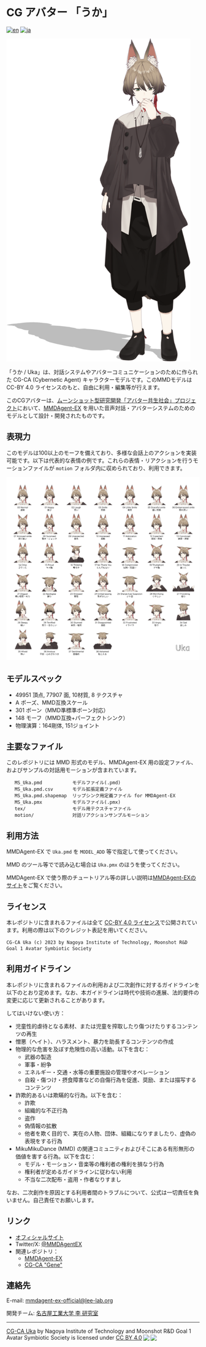 # CG アバター 「うか」

[![en](https://img.shields.io/badge/lang-en-red.svg)](README.md)
[![ja](https://img.shields.io/badge/lang-ja-blue.svg)](README.ja.md)

<img width="480" alt="snapshot" src="uka.png"/>

「うか / Uka」は、対話システムやアバターコミュニケーションのために作られた CG-CA (Cybernetic Agent) キャラクターモデルです。このMMDモデルはCC-BY 4.0 ライセンスのもと、自由に利用・編集等が行えます。

このCGアバターは、[ムーンショット型研究開発「アバター共生社会」プロジェクト](https://avatar-ss.org/)において、[MMDAgent-EX](https://mmdagent-ex.dev/) を用いた音声対話・アバターシステムのためのモデルとして設計・開発されたものです。

## 表現力

このモデルは100以上のモーフを備えており、多様な会話上のアクションを実装可能です。以下は代表的な表情の例です。これらの表情・リアクションを行うモーションファイルが `motion` フォルダ内に収められており、利用できます。

![example.png](example.png)

## モデルスペック

- 49951 頂点, 77907 面, 10材質, 8 テクスチャ
- A ポーズ、MMD互換スケール
- 301 ボーン（MMD準標準ボーン対応）
- 148 モーフ（MMD互換+パーフェクトシンク）
- 物理演算：164剛体, 151ジョイント


## 主要なファイル

このレポジトリには MMD 形式のモデル、MMDAgent-EX 用の設定ファイル、およびサンプルの対話用モーションが含まれています。

```text
   MS_Uka.pmd           モデルファイル(.pmd)
   MS_Uka.pmd.csv       モデル拡張定義ファイル
   MS_Uka.pmd.shapemap  リップシンク用定義ファイル for MMDAgent-EX
   MS_Uka.pmx           モデルファイル(.pmx)
   tex/                 モデル用テクスチャファイル
   motion/              対話リアクションサンプルモーション
```

## 利用方法

MMDAgent-EX で `Uka.pmd` を `MODEL_ADD` 等で指定して使ってください。

MMD のツール等でで読み込む場合は `Uka.pmx` のほうを使ってください。

MMDAgent-EX で使う際のチュートリアル等の詳しい説明は[MMDAgent-EXのサイト](https://mmdagent-ex.dev/)をご覧ください。

## ライセンス

本レポジトリに含まれるファイルは全て [CC-BY 4.0 ライセンス](https://creativecommons.org/licenses/by/4.0/deed.ja)で公開されています。利用の際は以下のクレジット表記を用いてください。

```text
CG-CA Uka (c) 2023 by Nagoya Institute of Technology, Moonshot R&D Goal 1 Avatar Symbiotic Society
```

## 利用ガイドライン

本レポジトリに含まれるファイルの利用および二次創作に対するガイドラインを以下のとおり定めます。なお、本ガイドラインは時代や技術の進展、法的要件の変更に応じて更新されることがあります。

してはいけない使い方：

- 児童性的虐待となる素材、または児童を搾取したり傷つけたりするコンテンツの再生
- 憎悪（ヘイト）、ハラスメント、暴⼒を助長するコンテンツの作成
- 物理的な危害を及ぼす危険性の⾼い活動。以下を含む：
  - 武器の製造
  - 軍事・紛争
  - エネルギー・交通・水等の重要施設の管理やオペレーション
  - 自殺・傷つけ・摂食障害などの自傷行為を促進、奨励、または描写するコンテンツ
- 詐欺的あるいは欺瞞的な⾏為。以下を含む：
  - 詐欺
  - 組織的な不正行為
  - 盗作
  - 偽情報の拡散
  - 他者を欺く目的で、実在の人物、団体、組織になりすましたり、虚偽の表現をする行為
- MikuMikuDance (MMD) の関連コミュニティおよびそこにある有形無形の価値を害する行為。以下を含む：
  - モデル・モーション・音楽等の権利者の権利を損なう行為
  - 権利者が定めるガイドラインに従わない利用
  - 不当な二次配布・盗用・作者なりすまし

なお、二次創作を原因とする利用者間のトラブルについて、公式は一切責任を負いません。自己責任でお願いします。

## リンク

- [オフィシャルサイト](https://mmdagent-ex.dev/)
- Twitter/X: [@MMDAgentEX](https://twitter.com/MMDAgentEX)
- 関連レポジトリ：
  - [MMDAgent-EX](https://github.com/mmdagent-ex/MMDAgent-EX)
  - [CG-CA "Gene"](https://github.com/mmdagent-ex/gene)

## 連絡先

E-mail: mmdagent-ex-official@lee-lab.org

開発チーム: [名古屋工業大学 李 研究室](https://www.slp.nitech.ac.jp/)

---
<p xmlns:cc="http://creativecommons.org/ns#" xmlns:dct="http://purl.org/dc/terms/"><a property="dct:title" rel="cc:attributionURL" href="https://github.com/mmdagent-ex/uka">CG-CA Uka</a> by <span property="cc:attributionName">Nagoya Institute of Technology and Moonshot R&D Goal 1 Avatar Symbiotic Society</span> is licensed under <a href="http://creativecommons.org/licenses/by/4.0/?ref=chooser-v1" target="_blank" rel="license noopener noreferrer" style="display:inline-block;">CC BY 4.0<img style="height:22px!important;margin-left:3px;vertical-align:text-bottom;" src="https://mirrors.creativecommons.org/presskit/icons/cc.svg?ref=chooser-v1"><img style="height:22px!important;margin-left:3px;vertical-align:text-bottom;" src="https://mirrors.creativecommons.org/presskit/icons/by.svg?ref=chooser-v1"></a></p>
